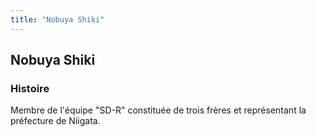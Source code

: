 ```yaml
---
title: "Nobuya Shiki"
---
```


Nobuya Shiki
------------







### Histoire


Membre de l'équipe "SD-R" constituée de trois frères et représentant la préfecture de Niigata.


